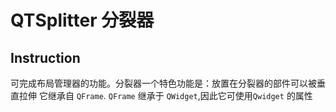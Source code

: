 # QTSplitter 分裂器

## Instruction 


可完成布局管理器的功能。分裂器一个特色功能是：放置在分裂器的部件可以被垂直拉伸 
它继承自 `QFrame`. `QFrame` 继承于 `QWidget`,因此它可使用`Qwidget` 的属性





